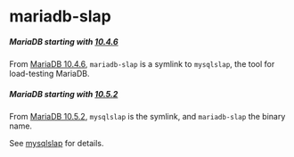 # mariadb-slap

##### MariaDB starting with [10.4.6](/kb/en/mariadb-1046-release-notes/)

From [MariaDB 10.4.6](/kb/en/mariadb-1046-release-notes/), `mariadb-slap` is a symlink to `mysqlslap`, the tool for load-testing MariaDB.

##### MariaDB starting with [10.5.2](/kb/en/mariadb-1052-release-notes/)

From [MariaDB 10.5.2](/kb/en/mariadb-1052-release-notes/), `mysqlslap` is the symlink, and `mariadb-slap` the binary name.

See [mysqlslap](/clients-utilities/mysqlslap) for details.
